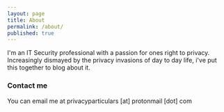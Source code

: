 ```yaml
---
layout: page
title: About
permalink: /about/
published: true
---
```


I'm an IT Security professional with a passion for ones right to privacy. Increasingly dismayed by the privacy invasions of day to day life, i've put this together to blog about it.

### Contact me

You can email me at privacyparticulars [at] protonmail [dot] com 
